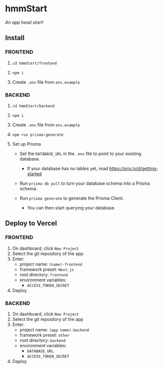 <!-- markdownlint-disable no-duplicate-header -->

# hmmStart

*An app head start!*

## Install

### FRONTEND

1. `cd hmmStart/frontend`

2. `npm i`

3. Create `.env` file from `env.example`

### BACKEND

1. `cd hmmStart/backend`

2. `npm i`

3. Create `.env` file from `env.example`

4. `npm run prisma:generate`

5. Set up Prisma
   - Set the `DATABASE_URL` in the `.env` file to point to your existing database.
     - If your database has no tables yet, read <https://pris.ly/d/getting-started>

   - Run `prisma db pull` to turn your database schema into a Prisma schema.

   - Run `prisma generate` to generate the Prisma Client.
     - You can then start querying your database.

## Deploy to Vercel

### FRONTEND

1. On dashboard, click `New Project`
2. Select the git repository of the app
3. Enter:
   - project name: `(name)-frontend`
   - framework preset: `Next.js`
   - root directory: `frontend`
   - environment variables:
      - `ACCESS_TOKEN_SECRET`
4. Deploy

### BACKEND

1. On dashboard, click `New Project`
2. Select the git repository of the app
3. Enter:
   - project name: `(app name)-backend`
   - framework preset: `other`
   - root directory: `backend`
   - environment variables:
     - `DATABASE_URL`
     - `ACCESS_TOKEN_SECRET`
4. Deploy
